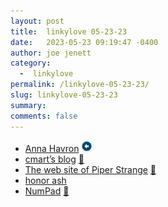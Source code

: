 ```yaml
---
layout: post
title:  linkylove 05-23-23
date:   2023-05-23 09:19:47 -0400
author: joe jenett
category:
  -  linkylove
permalink: /linkylove-05-23-23/
slug: linkylove-05-23-23
summary: 
comments: false
---
```

<ul class="linkylove">
	<li><a title="Anna Havron" href="https://www.annahavron.com/">Anna Havron</a> <a class="normaltext" title="source" href="https://blogroll.org/"><img src="/images/left-arrow.png" alt="" width="18"></a></li>
	<li><a title="cmart's blog" href="https://cmart.blog/blog/">cmart’s blog</a> <a href="https://pinboard.in/u:measuretwice">📌</a></li>
	<li><a title="The web site of Piper Strange" href="https://piperstrange.neocities.org/">The web site of Piper Strange</a> <a href="https://pinboard.in/u:veronique">📌</a></li>
	<li><a title="honor ash" href="https://hnr.fyi/">honor ash</a></li>
	<li><a title="text editor/calculator hybrid" href="https://numpad.io/">NumPad</a> <a href="https://pinboard.in/u:philapple">📌</a></li>
</ul>

<a href="https://brid.gy/publish/mastodon"></a>